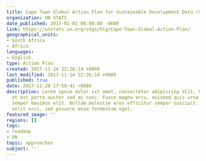 ```yaml
---
title: Cape Town Global Action Plan for Sustainable Development Data (CTGAP)
organization: UN STATS
date_published: 2017-01-01 00:00:00 -0600
link: https://unstats.un.org/sdgs/hlg/Cape-Town-Global-Action-Plan/
geographical_units:
- South Africa
- Africa
languages:
- English
type: Action Plan
created: 2017-11-14 22:26:14 +0000
last_modified: 2017-11-14 22:26:14 +0000
published: true
date: 2017-11-28 17:59:41 +0000
description: Lorem ipsum dolor sit amet, consectetur adipiscing elit. Cras in nibh
  et est porta auctor sed ac nunc. Fusce magna arcu, euismod quis urna elementum,
  semper maximus elit. Nullam molestie eros efficitur semper suscipit. Curabitur eleifend
  velit orci, sed posuere enim fermentum eget.
featured_image: ''
regions: []
tags:
- roadmap
- UN
topic: approaches
subject: ''
---
```


